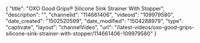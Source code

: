 {
    "title": "OXO Good Grips&reg; Silicone Sink Strainer With Stopper",
    "description": "",
    "channelid": "114661406",
    "videoid": "109979580",
    "date_created": "1502520599",
    "date_modified": "1504288979",
    "type": "captivate",
    "layout": "channelVideo",
    "url": "\/latest-videos\/oxo-good-grips-silicone-sink-strainer-with-stopper\/114661406-109979580"
}